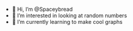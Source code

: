 - 👋 Hi, I’m @Spaceybread
- 👀 I’m interested in looking at random numbers 
- 🌱 I’m currently learning to make cool graphs

<!---
Spaceybread/Spaceybread is a ✨ special ✨ repository because its `README.md` (this file) appears on your GitHub profile.
You can click the Preview link to take a look at your changes.
--->
